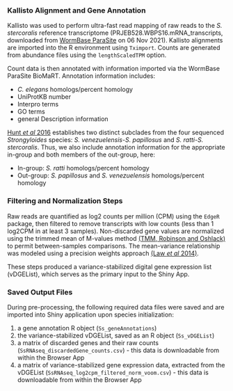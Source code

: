 ### Kallisto Alignment and Gene Annotation

Kallisto was used to perform ultra-fast read mapping of raw reads to the
*S. stercoralis* reference transcriptome
(PRJEB528.WBPS16.mRNA\_transcripts, downloaded from [WormBase
ParaSite](https://parasite.wormbase.org/Strongyloides_stercoralis_prjeb528/Info/Index/)
on 06 Nov 2021). Kallisto alignments are imported into the R
environment using `Tximport`. Counts are generated from abundance files
using the `lengthScaledTPM` option.   

Count data is then annotated with information imported via the WormBase
ParaSite BioMaRT. Annotation information includes:

-   *C. elegans* homologs/percent homology
-   UniProtKB number
-   Interpro terms
-   GO terms
-   general Description information

[Hunt *et al* 2016](https://www.nature.com/articles/ng.3495) establishes
two distinct subclades from the four sequenced *Strongyloides* species:
*S. venezuelensis-S. papillosus* and *S. ratti-S. stercoralis*. Thus, we
also include annotation information for the appropriate in-group and both
members of the out-group, here:

-   In-group: *S. ratti* homologs/percent homology
-   Out-group: *S. papillosus* and *S. venezuelensis* homologs/percent homology

### Filtering and Normalization Steps

Raw reads are quantified as log2 counts per million (CPM) using the `EdgeR` package,
then filtered to remove transcripts with low counts (less than 1
log2CPM in at least 3 samples). Non-discarded gene values are
normalized using the trimmed mean of M-values method [(TMM, Robinson and
Oshlack)](https://genomebiology.biomedcentral.com/articles/10.1186/gb-2010-11-3-r25)
to permit between-samples comparisons. The mean-variance relationship
was modeled using a precision weights approach [(Law *et al*
2014)](https://genomebiology.biomedcentral.com/articles/10.1186/gb-2014-15-2-r29).  

These steps produced a variance-stabilized digital gene expression list (vDGEList), which serves as the primary input to the Shiny App.

### Saved Output Files

During pre-processing, the following required data files were saved and
are imported into Shiny application upon species initialization:

1.  a gene annotation R object (`Ss_geneAnnotations`)
2.  the variance-stabilized vDGEList, saved as an R object
    (`Ss_vDGEList`)
3.  a matrix of discarded genes and their raw counts
    (`SsRNAseq_discardedGene_counts.csv`) - this data is downloadable
    from within the Browser App
4.  a matrix of variance-stabilized gene expression data, extracted from
    the vDGEList (`SsRNAseq_log2cpm_filtered_norm_voom.csv`) - this data
    is downloadable from within the Browser App

